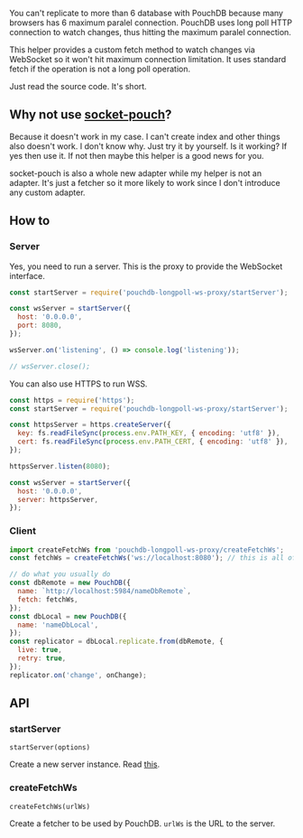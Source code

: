 You can't replicate to more than 6 database with PouchDB because many browsers has 6 maximum paralel connection.
PouchDB uses long poll HTTP connection to watch changes, thus hitting the maximum paralel connection.

This helper provides a custom fetch method to watch changes via WebSocket so it won't hit maximum connection limitation.
It uses standard fetch if the operation is not a long poll operation.

Just read the source code. It's short.

## Why not use [socket-pouch](https://github.com/pouchdb-community/socket-pouch)?

Because it doesn't work in my case. I can't create index and other things also doesn't work. I don't know why. Just try it by yourself. Is it working? If yes then use it. If not then maybe this helper is a good news for you.

socket-pouch is also a whole new adapter while my helper is not an adapter. It's just a fetcher so it more likely to work since I don't introduce any custom adapter.

## How to

### Server

Yes, you need to run a server. This is the proxy to provide the WebSocket interface.

```js
const startServer = require('pouchdb-longpoll-ws-proxy/startServer');

const wsServer = startServer({
  host: '0.0.0.0',
  port: 8080,
});

wsServer.on('listening', () => console.log('listening'));

// wsServer.close();
```

You can also use HTTPS to run WSS.

```js
const https = require('https');
const startServer = require('pouchdb-longpoll-ws-proxy/startServer');

const httpsServer = https.createServer({
  key: fs.readFileSync(process.env.PATH_KEY, { encoding: 'utf8' }),
  cert: fs.readFileSync(process.env.PATH_CERT, { encoding: 'utf8' }),
});

httpsServer.listen(8080);

const wsServer = startServer({
  host: '0.0.0.0',
  server: httpsServer,
});
```

### Client

```js
import createFetchWs from 'pouchdb-longpoll-ws-proxy/createFetchWs';
const fetchWs = createFetchWs('ws://localhost:8080'); // this is all of it

// do what you usually do
const dbRemote = new PouchDB({
  name: `http://localhost:5984/nameDbRemote`,
  fetch: fetchWs,
});
const dbLocal = new PouchDB({
  name: 'nameDbLocal',
});
const replicator = dbLocal.replicate.from(dbRemote, {
  live: true,
  retry: true,
});
replicator.on('change', onChange);
```

## API

### startServer

`startServer(options)`

Create a new server instance. Read [this](https://github.com/websockets/ws/blob/master/doc/ws.md#new-websocketserveroptions-callback).

### createFetchWs

`createFetchWs(urlWs)`

Create a fetcher to be used by PouchDB. `urlWs` is the URL to the server.
